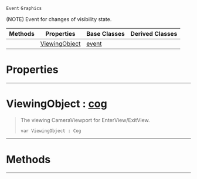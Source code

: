  `Event` `Graphics`



(NOTE) Event for changes of visibility state.

|Methods|Properties|Base Classes|Derived Classes|
|---|---|---|---|
| |[ViewingObject](graphicalevent.md#viewingobject-zilch-engin)|[event](event.md)| |


 #  Properties


---  
 #  ViewingObject : [cog](cog.md)

> The viewing CameraViewport for EnterView/ExitView.
> ```TS:Nada
> var ViewingObject : Cog


---  
 #  Methods


---  
 

 